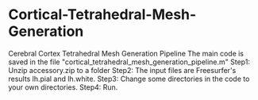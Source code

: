 # Cortical-Tetrahedral-Mesh-Generation
Cerebral Cortex Tetrahedral Mesh Generation Pipeline
The main code is saved in the file "cortical_tetrahedral_mesh_generation_pipeline.m"
Step1: Unzip accessory.zip to a folder
Step2: The input files are Freesurfer's results lh.pial and lh.white.
Step3: Change some directories in the code to your own directories.
Step4: Run.

